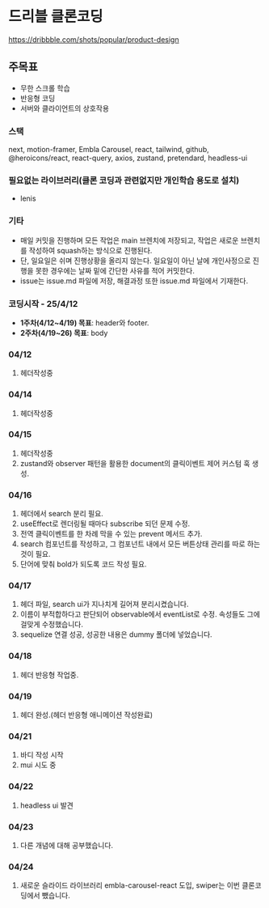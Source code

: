 # 드리블 클론코딩

https://dribbble.com/shots/popular/product-design

## 주목표

- 무한 스크롤 학습
- 반응형 코딩
- 서버와 클라이언트의 상호작용

### 스택

next, motion-framer, Embla Carousel, react, tailwind, github, @heroicons/react, react-query, axios, zustand, pretendard, headless-ui

### 필요없는 라이브러리(클론 코딩과 관련없지만 개인학습 용도로 설치)

- lenis

### 기타

- 매일 커밋을 진행하며 모든 작업은 main 브렌치에 저장되고, 작업은 새로운 브렌치를 작성하여 squash하는 방식으로 진행된다.
- 단, 일요일은 쉬며 진행상황을 올리지 않는다. 일요일이 아닌 날에 개인사정으로 진행을 못한 경우에는 날짜 밑에 간단한 사유를 적어 커밋한다.
- issue는 issue.md 파일에 저장, 해결과정 또한 issue.md 파일에서 기재한다.

### 코딩시작 - 25/4/12

- **1주차(4/12~4/19) 목표**: header와 footer.
- **2주차(4/19~26) 목표**: body

### 04/12

1. 헤더작성중

### 04/14

1. 헤더작성중

### 04/15

1. 헤더작성중
2. zustand와 observer 패턴을 활용한 document의 클릭이벤트 제어 커스텀 훅 생성.

### 04/16

1. 헤더에서 search 분리 필요.
2. useEffect로 렌더링될 때마다 subscribe 되던 문제 수정.
3. 전역 클릭이벤트를 한 차례 막을 수 있는 prevent 메서드 추가.
4. search 컴포넌트를 작성하고, 그 컴포넌트 내에서 모든 버튼상태 관리를 따로 하는 것이 필요.
5. 단어에 맞춰 bold가 되도록 코드 작성 필요.

### 04/17

1. 헤더 파일, search ui가 지나치게 길어져 분리시켰습니다.
2. 이름이 부적합하다고 판단되어 observable에서 eventList로 수정. 속성들도 그에 걸맞게 수정했습니다.
3. sequelize 연결 성공, 성공한 내용은 dummy 폴더에 넣었습니다.

### 04/18

1. 헤더 반응형 작업중.

### 04/19

1. 헤더 완성.(헤더 반응형 애니메이션 작성완료)

### 04/21

1. 바디 작성 시작
2. mui 시도 중

### 04/22

1. headless ui 발견

### 04/23

1. 다른 개념에 대해 공부했습니다.

### 04/24

1. 새로운 슬라이드 라이브러리 embla-carousel-react 도입, swiper는 이번 클론코딩에서 뺐습니다.
